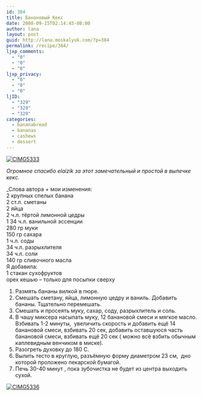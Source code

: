 ```yaml
---
id: 384
title: Банановый Кекс
date: 2008-09-15T02:14:45-08:00
author: lana
layout: post
guid: http://lana.moskalyuk.com/?p=384
permalink: /recipe/384/
ljxp_comments:
  - "0"
  - "0"
  - "0"
ljxp_privacy:
  - "0"
  - "0"
  - "0"
ljID:
  - "329"
  - "329"
  - "329"
categories:
  - bananabread
  - bananas
  - cashews
  - dessert
---
```

<a class="flickr-image" title="CIMG5333" rel="flickr-mgr" href="http://www.flickr.com/photos/67405678@N00/2858646272/"><img class="flickr-large" longdesc="http://farm4.static.flickr.com/3115/2858646272_ebe17d2a8f_o.jpg" src="http://farm4.static.flickr.com/3115/2858646272_7389f80a78.jpg" alt="CIMG5333" /></a>

_Огромное спасибо elaizik за этот замечательный и простой в выпечке кекс._

_Слова автора + мои изменения:  
2 крупных спелых банана  
2 ст.л. сметаны  
2 яйца  
2 ч.л. тёртой лимонной цедры  
1 34 ч.л. ванильной эссенции  
280 гр муки  
150 гр сахара  
1 ч.л. соды  
34 ч.л. разрыхлителя  
34 ч.л. соли  
140 гр сливочного масла  
Я добавила:  
1 стакан сухофруктов  
орех кешью &#8211; только для посыпки сверху</p> 

1. Размять бананы вилкой в пюре.  
2. Смешать сметану, яйца, лимонную цедру и ваниль. Добавить бананы. Тщательно перемешать.  
3. Смешать и просеять муку, сахар, соду, разрыхлитель и соль.  
4. В чашу миксера насыпать муку, 12 банановой смеси и мягкое масло.  
Взбивать 1-2 минуты,  увеличить скорость и добавить ещё 14 банановой смеси, взбивать 20 сек, добавить оставшуюся часть банановой смеси, взбивать ещё 20 сек ( можно всё взбить обычным каплевидным венчиком в миске).  
5. Разогреть духовку до 180 С.  
6. Вылить тесто в круглую, разъёмную форму диаметром 23 см,  дно которой проложено пекарской бумагой.  
7. Печь 30-40 минут , пока зубочистка не будет из центра выходить сухой. </em>

<a class="flickr-image" title="CIMG5336" rel="flickr-mgr" href="http://www.flickr.com/photos/67405678@N00/2857824027/"><img class="flickr-large" longdesc="http://farm4.static.flickr.com/3005/2857824027_0f8c7b9272_o.jpg" src="http://farm4.static.flickr.com/3005/2857824027_38691223f5.jpg" alt="CIMG5336" /></a>